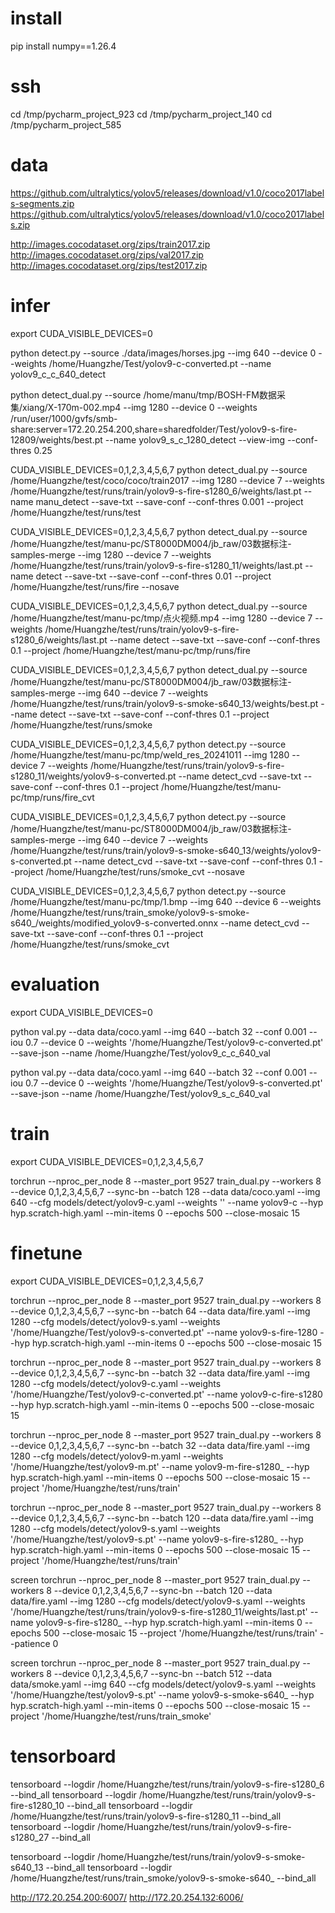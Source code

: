 # install

pip install numpy==1.26.4

# ssh

cd /tmp/pycharm_project_923
cd /tmp/pycharm_project_140
cd /tmp/pycharm_project_585

# data

https://github.com/ultralytics/yolov5/releases/download/v1.0/coco2017labels-segments.zip
https://github.com/ultralytics/yolov5/releases/download/v1.0/coco2017labels.zip

http://images.cocodataset.org/zips/train2017.zip
http://images.cocodataset.org/zips/val2017.zip
http://images.cocodataset.org/zips/test2017.zip

# infer

export CUDA_VISIBLE_DEVICES=0

python detect.py --source ./data/images/horses.jpg --img 640 --device 0 --weights /home/Huangzhe/Test/yolov9-c-converted.pt --name yolov9_c_c_640_detect

python detect_dual.py --source /home/manu/tmp/BOSH-FM数据采集/xiang/X-170m-002.mp4 --img 1280 --device 0 --weights /run/user/1000/gvfs/smb-share:server=172.20.254.200,share=sharedfolder/Test/yolov9-s-fire-12809/weights/best.pt --name yolov9_s_c_1280_detect --view-img --conf-thres 0.25

CUDA_VISIBLE_DEVICES=0,1,2,3,4,5,6,7 python detect_dual.py --source /home/Huangzhe/test/coco/coco/train2017 --img 1280 --device 7 --weights /home/Huangzhe/test/runs/train/yolov9-s-fire-s1280_6/weights/last.pt --name manu_detect --save-txt --save-conf --conf-thres 0.001 --project /home/Huangzhe/test/runs/test

CUDA_VISIBLE_DEVICES=0,1,2,3,4,5,6,7 python detect_dual.py --source /home/Huangzhe/test/manu-pc/ST8000DM004/jb_raw/03数据标注-samples-merge --img 1280 --device 7 --weights /home/Huangzhe/test/runs/train/yolov9-s-fire-s1280_11/weights/last.pt --name detect --save-txt --save-conf --conf-thres 0.01 --project /home/Huangzhe/test/runs/fire --nosave

CUDA_VISIBLE_DEVICES=0,1,2,3,4,5,6,7 python detect_dual.py --source /home/Huangzhe/test/manu-pc/tmp/点火视频.mp4 --img 1280 --device 7 --weights /home/Huangzhe/test/runs/train/yolov9-s-fire-s1280_6/weights/last.pt --name detect --save-txt --save-conf --conf-thres 0.1 --project /home/Huangzhe/test/manu-pc/tmp/runs/fire

CUDA_VISIBLE_DEVICES=0,1,2,3,4,5,6,7 python detect_dual.py --source /home/Huangzhe/test/manu-pc/ST8000DM004/jb_raw/03数据标注-samples-merge --img 640 --device 7 --weights /home/Huangzhe/test/runs/train/yolov9-s-smoke-s640_13/weights/best.pt --name detect --save-txt --save-conf --conf-thres 0.1 --project /home/Huangzhe/test/runs/smoke

CUDA_VISIBLE_DEVICES=0,1,2,3,4,5,6,7 python detect.py --source /home/Huangzhe/test/manu-pc/tmp/weld_res_20241011 --img 1280 --device 7 --weights /home/Huangzhe/test/runs/train/yolov9-s-fire-s1280_11/weights/yolov9-s-converted.pt --name detect_cvd --save-txt --save-conf --conf-thres 0.1 --project /home/Huangzhe/test/manu-pc/tmp/runs/fire_cvt

CUDA_VISIBLE_DEVICES=0,1,2,3,4,5,6,7 python detect.py --source /home/Huangzhe/test/manu-pc/ST8000DM004/jb_raw/03数据标注-samples-merge --img 640 --device 7 --weights /home/Huangzhe/test/runs/train/yolov9-s-smoke-s640_13/weights/yolov9-s-converted.pt --name detect_cvd --save-txt --save-conf --conf-thres 0.1 --project /home/Huangzhe/test/runs/smoke_cvt --nosave

CUDA_VISIBLE_DEVICES=0,1,2,3,4,5,6,7 python detect.py --source /home/Huangzhe/test/manu-pc/tmp/1.bmp --img 640 --device 6 --weights /home/Huangzhe/test/runs/train_smoke/yolov9-s-smoke-s640_/weights/modified_yolov9-s-converted.onnx --name detect_cvd --save-txt --save-conf --conf-thres 0.1 --project /home/Huangzhe/test/runs/smoke_cvt

# evaluation

export CUDA_VISIBLE_DEVICES=0

python val.py --data data/coco.yaml --img 640 --batch 32 --conf 0.001 --iou 0.7 --device 0 --weights '/home/Huangzhe/Test/yolov9-c-converted.pt' --save-json --name /home/Huangzhe/Test/yolov9_c_c_640_val

python val.py --data data/coco.yaml --img 640 --batch 32 --conf 0.001 --iou 0.7 --device 0 --weights '/home/Huangzhe/Test/yolov9-s-converted.pt' --save-json --name /home/Huangzhe/Test/yolov9_s_c_640_val

# train

export CUDA_VISIBLE_DEVICES=0,1,2,3,4,5,6,7

torchrun --nproc_per_node 8 --master_port 9527 train_dual.py --workers 8 --device 0,1,2,3,4,5,6,7 --sync-bn --batch 128 --data data/coco.yaml --img 640 --cfg models/detect/yolov9-c.yaml --weights '' --name yolov9-c --hyp hyp.scratch-high.yaml --min-items 0 --epochs 500 --close-mosaic 15

# finetune

export CUDA_VISIBLE_DEVICES=0,1,2,3,4,5,6,7

torchrun --nproc_per_node 8 --master_port 9527 train_dual.py --workers 8 --device 0,1,2,3,4,5,6,7 --sync-bn --batch 64 --data data/fire.yaml --img 1280 --cfg models/detect/yolov9-s.yaml --weights '/home/Huangzhe/Test/yolov9-s-converted.pt' --name yolov9-s-fire-1280 --hyp hyp.scratch-high.yaml --min-items 0 --epochs 500 --close-mosaic 15

torchrun --nproc_per_node 8 --master_port 9527 train_dual.py --workers 8 --device 0,1,2,3,4,5,6,7 --sync-bn --batch 32 --data data/fire.yaml --img 1280 --cfg models/detect/yolov9-c.yaml --weights '/home/Huangzhe/Test/yolov9-c-converted.pt' --name yolov9-c-fire-s1280 --hyp hyp.scratch-high.yaml --min-items 0 --epochs 500 --close-mosaic 15

torchrun --nproc_per_node 8 --master_port 9527 train_dual.py --workers 8 --device 0,1,2,3,4,5,6,7 --sync-bn --batch 32 --data data/fire.yaml --img 1280 --cfg models/detect/yolov9-m.yaml --weights '/home/Huangzhe/test/yolov9-m.pt' --name yolov9-m-fire-s1280_ --hyp hyp.scratch-high.yaml --min-items 0 --epochs 500 --close-mosaic 15 --project '/home/Huangzhe/test/runs/train'

torchrun --nproc_per_node 8 --master_port 9527 train_dual.py --workers 8 --device 0,1,2,3,4,5,6,7 --sync-bn --batch 120 --data data/fire.yaml --img 1280 --cfg models/detect/yolov9-s.yaml --weights '/home/Huangzhe/test/yolov9-s.pt' --name yolov9-s-fire-s1280_ --hyp hyp.scratch-high.yaml --min-items 0 --epochs 500 --close-mosaic 15 --project '/home/Huangzhe/test/runs/train'

screen torchrun --nproc_per_node 8 --master_port 9527 train_dual.py --workers 8 --device 0,1,2,3,4,5,6,7 --sync-bn --batch 120 --data data/fire.yaml --img 1280 --cfg models/detect/yolov9-s.yaml --weights '/home/Huangzhe/test/runs/train/yolov9-s-fire-s1280_11/weights/last.pt' --name yolov9-s-fire-s1280_ --hyp hyp.scratch-high.yaml --min-items 0 --epochs 500 --close-mosaic 15 --project '/home/Huangzhe/test/runs/train' --patience 0

screen torchrun --nproc_per_node 8 --master_port 9527 train_dual.py --workers 8 --device 0,1,2,3,4,5,6,7 --sync-bn --batch 512 --data data/smoke.yaml --img 640 --cfg models/detect/yolov9-s.yaml --weights '/home/Huangzhe/test/yolov9-s.pt' --name yolov9-s-smoke-s640_ --hyp hyp.scratch-high.yaml --min-items 0 --epochs 500 --close-mosaic 15 --project '/home/Huangzhe/test/runs/train_smoke'

# tensorboard

tensorboard --logdir /home/Huangzhe/test/runs/train/yolov9-s-fire-s1280_6 --bind_all
tensorboard --logdir /home/Huangzhe/test/runs/train/yolov9-s-fire-s1280_10 --bind_all
tensorboard --logdir /home/Huangzhe/test/runs/train/yolov9-s-fire-s1280_11 --bind_all
tensorboard --logdir /home/Huangzhe/test/runs/train/yolov9-s-fire-s1280_27 --bind_all

tensorboard --logdir /home/Huangzhe/test/runs/train/yolov9-s-smoke-s640_13 --bind_all
tensorboard --logdir /home/Huangzhe/test/runs/train_smoke/yolov9-s-smoke-s640_ --bind_all

http://172.20.254.200:6007/
http://172.20.254.132:6006/